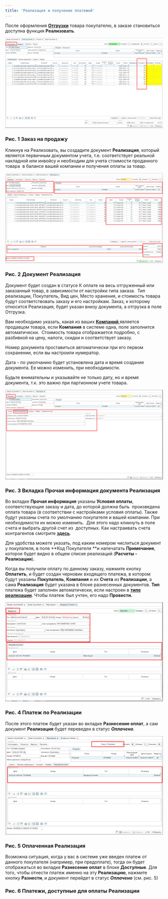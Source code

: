 ```yaml
---
title: 'Реализация и получение платежей'
---
```


После оформления [**Отгрузки**](Shipments.md) товара покупателю, в заказе становиться доступна функция **Реализовать**. 

![](attachments/1146912/1147432.png)

### Рис. 1 Заказ на продажу

  

Кликнув на Реализовать, вы создадите документ **Реализация**, который является первичным документом учета, т.е. соответствует реальной накладной или инвойсу и необходим для учета стоимости проданного товара  в балансе вашей компании и получения оплаты за товар.   

![](attachments/1146912/1147430.png)

### Рис. 2 Документ Реализация

  

Документ будет создан в статусе К оплате на весь отгруженный или заказанный товар, в зависимости от настройки типа заказа.  Тип реализации, Покупатель, Вид цен, Место хранения, и стоимость товара  будут соответствовать заказу и его настройкам. Заказ, к которому относится Реализация, будет указан внизу документа, а отгрузка в поле Отгрузка. 

Вам необходимо указать, какая из ваших [**Компаний** ](http://documentation.luxsoft.by/pages/viewpage.action?pageId=72942232#id-%D0%9D%D0%B0%D1%81%D1%82%D1%80%D0%BE%D0%B9%D0%BA%D0%B0%D1%81%D0%BF%D1%80%D0%B0%D0%B2%D0%BE%D1%87%D0%BD%D0%B8%D0%BA%D0%B0%D0%BA%D0%BE%D0%BD%D1%82%D1%80%D0%B0%D0%B3%D0%B5%D0%BD%D1%82%D0%BE%D0%B2-Company)является продавцом товара, если **Компания** в системе одна, поле заполнится автоматически.  Стоимость товара отображается подробно, с разбивкой на цену, налоги, скидки и соответствует заказу.

Номер документа проставиться автоматически при его первом сохранении, если вы настроили нумератор.

Дата - по умолчанию будет установлена дата и время создания документа. Ее можно изменить, при необходимости. 

Будьте внимательны и указывайте не только дату, но и время документа, т.к. это важно при партионном учете товара. 

![](attachments/1146912/1147442.png)

### Рис. 3 Вкладка Прочая информация документа Реализация

  

Во вкладке **Прочая информация** указаны **Условия оплаты**, соответствующие заказу и дата, до которой должна быть  произведена оплата товара (в соответствии с настройками условия оплаты). Также будут указаны счета по умолчанию покупателя и вашей компании. При необходимости их можно изменить.  Для этого надо кликнуть в поле счета и выбрать другой счет из  доступных. Как настраивать счета контрагентов смотрите **[здесь](http://documentation.luxsoft.by/pages/viewpage.action?pageId=72942232)**.

Для удобства можете указать, под каким номером числиться документ у покупателя, в поле **Код Покупателя **и напечатать **Примечание**, которое будет видно в общем списке реализаций (**Расчеты - Реализации**). 

Когда вы получили оплату по данному заказу, нажмите кнопку **Оплатить**, и будет создан черновик входящего платежа, в котором будут указаны **Покупатель**, **Компания** и их **Счета** из **Реализации**, а сама **Реализация** будет указана в блоке разнесенных документов. **Тип** платежа будет заполнен автоматически, если настроен в [**типе реализации**](Invoice_type.md). Чтобы платеж был учтен, его надо **Провести.**

![](attachments/1146912/1147446.png)

### Рис. 4 Платеж по Реализации

  

После этого платеж будет указан во вкладке **Разнесение оплат**, а сам документ **Реализация** будет переведен в статус ***Оплачено***. 

![](attachments/1146912/1147444.png)

### Рис. 5 Оплаченная Реализация

  

Возможна ситуация, когда у вас в системе уже введен платеж от данного покупателя (например, при предоплате), тогда он будет отображаться во вкладке **Разнесение оплат** в блоке **Доступные**. Для того, чтобы отнести платеж именно на эту **Реализацию**, нажмите кнопку **Разнести**, и документ перейдет в статус ***Оплачено*** (см. рис. 5)

### Рис. 6 Платежи, доступные для оплаты Реализации

  



  
